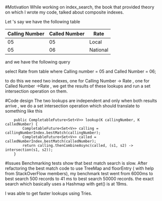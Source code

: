 #Motivation
While working on index_search, the book that provided theory on which I wrote my code,  talked about composite indexes.

Let 's say we have the following table

| Calling Number  | Called Number | Rate      |
| ------------- | --------------- |-----------|
| 05            | 05              | Local     |
| 05            | 06              | National  |

and we have the following query 

select Rate from table where Calling number = 05 and Called Number = 06;

to do this we need two indexes, one for Calling Number -> Rate , one for Called Number ->Rate , we get the results of these lookups
and run a set intersection operation on them.


#Code design
The two lookups are independent and only when both results arrive , we do a set intersection operation which should translate to something like this

```
    public CompletableFuture<Set<V>> lookup(K callingNumber, K calledNumber) {
        CompletableFuture<Set<V>> calling = callingNumberIndex.bestMatch(callingNumber);
        CompletableFuture<Set<V>> called = calledNumberIndex.bestMatch(calledNumber);
        return calling.thenCombineAsync(called, (s1, s2) -> intersection(s1, s2));
    }
```
    
#Issues
Benchmarking tests show that best match search is slow. After refactoring the best match code to use TreeMap and floorEntry ( with help from StackOverFlow members),
my benchmark test went from 6000ms to best search 500 records to 41 ms to best search 50000 records. the exact search which basically uses a Hashmap with get() is at 19ms. 

I was able to get faster lookups using Tries.





